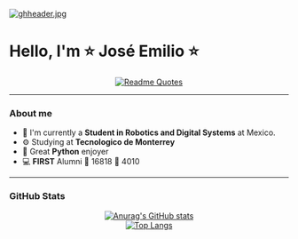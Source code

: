 [![ghheader.jpg](https://i.postimg.cc/NMXFbqMW/ghheader.jpg)](https://postimg.cc/N9gQfnR4)

<h1>Hello, I'm ⭐ José Emilio ⭐</h1>

<div align="center">
  
[![Readme Quotes](https://quotes-github-readme.vercel.app/api?type=horizontal&theme=monokai&border=true)](https://github.com/piyushsuthar/github-readme-quotes)

</div>

<hr>

<h3>About me</h3>

<ul>
  <li>🤖 I'm currently a <strong>Student in Robotics and Digital Systems</strong> at Mexico. </li>
  <li>⚙️ Studying at <strong>Tecnologico de Monterrey</strong> </li>
  <li>🐍 Great <strong>Python</strong> enjoyer</li>
  <li>💻 <strong>FIRST</strong> Alumni 💚 16818 💛 4010 </li>
</ul>


<hr>

<h3>GitHub Stats</h3>


<div align="center">

[![Anurag's GitHub stats](https://github-readme-stats.vercel.app/api?username=Josemiliowo&theme=dracula)](https://github.com/anuraghazra/github-readme-stats)
<br>
[![Top Langs](https://github-readme-stats.vercel.app/api/top-langs/?username=Josemiliowo&theme=dracula&card_width=300&layout=donut-vertical)](https://github.com/anuraghazra/github-readme-stats)

</div>
